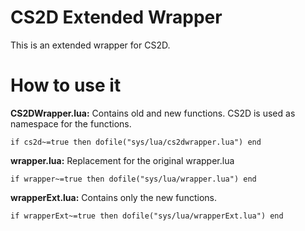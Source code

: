 # CS2D Extended Wrapper
This is an extended wrapper for CS2D.

# How to use it
**CS2DWrapper.lua:** Contains old and new functions. CS2D is used as namespace for the functions.
```
if cs2d~=true then dofile("sys/lua/cs2dwrapper.lua") end
```
**wrapper.lua:** Replacement for the original wrapper.lua
```
if wrapper~=true then dofile("sys/lua/wrapper.lua") end
```
**wrapperExt.lua:** Contains only the new functions.
```
if wrapperExt~=true then dofile("sys/lua/wrapperExt.lua") end
```
